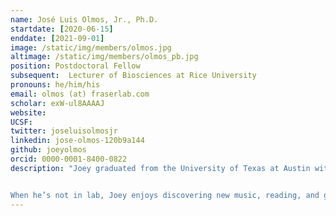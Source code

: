 ```yaml
---
name: José Luis Olmos, Jr., Ph.D.
startdate: [2020-06-15]
enddate: [2021-09-01]
image: /static/img/members/olmos.jpg
altimage: /static/img/members/olmos_pb.jpg
position: Postdoctoral Fellow
subsequent:  Lecturer of Biosciences at Rice University
pronouns: he/him/his
email: olmos (at) fraserlab.com
scholar: exW-ul8AAAAJ
website:
UCSF:
twitter: joseluisolmosjr
linkedin: jose-olmos-120b9a144
github: joeyolmos
orcid: 0000-0001-8400-0822
description: "Joey graduated from the University of Texas at Austin with a degree in Biochemistry. He received his Ph.D. in Biochemistry and Cell Biology from Rice University. As a graduate student with [Dr. George Phillips](http://www.phillipslab.org/), his thesis work involved method development of mix-and-inject serial crystallography for structural enzymology using X-ray free electron lasers (XFEL).


When he’s not in lab, Joey enjoys discovering new music, reading, and going on long walks around the city."
---
```

